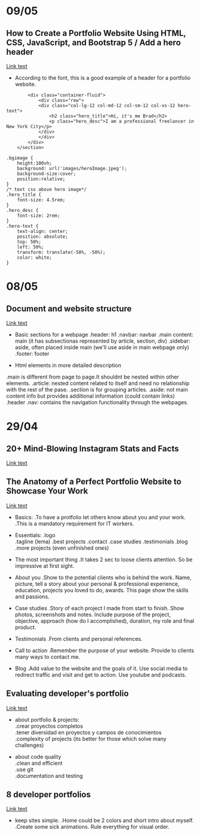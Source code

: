 # 09/05

## How to Create a Portfolio Website Using HTML, CSS, JavaScript, and Bootstrap 5 / Add a hero header
[Link text](https://www.freecodecamp.org/news/how-to-create-a-portfolio-website-using-html-css-javascript-and-bootstrap/)

- According to the font, this is a good example of a header for a portfolio website.

```<section class="bgimage" id="home">
        <div class="container-fluid">
            <div class="row">
            <div class="col-lg-12 col-md-12 col-sm-12 col-xs-12 hero-text">
                <h2 class="hero_title">Hi, it's me Brad</h2>
                <p class="hero_desc">I am a professional freelancer in New York City</p>
            </div>
            </div>
        </div>
    </section>
```

```/* hero background image */
.bgimage {
    height:100vh;
    background: url('images/heroImage.jpeg');
    background-size:cover;
    position:relative;
}
/* text css above hero image*/
.hero_title {
    font-size: 4.5rem;
}
.hero_desc {
    font-size: 2rem;
}
.hero-text {
    text-align: center;
    position: absolute;
    top: 50%;
    left: 50%;
    transform: translate(-50%, -50%);
    color: white;
}
```


# 08/05

## Document and website structure
[Link text](https://developer.mozilla.org/en-US/docs/Learn/HTML/Introduction_to_HTML/Document_and_website_structure)

- Basic sections for a webpage
.header: h1
.navbar: navbar 
.main content: main (it has subsectionas represented by article, section, div)
.sidebar: aside, often placed inside main (we'll use aside in main webpage only)
.footer: footer

- Html elements in more detailed description

.main is different from page to page.It shouldnt be nested within other elements.
.article: nested content related to itself and need no relationship with
the rest of the pase.
.section is for grouping articles.
.aside: not main content info but provides additional information (could contain links)
.header
.nav: contains the navigation functionality through the webpages.


# 29/04

## 20+ Mind-Blowing Instagram Stats and Facts
[Link text](https://kinsta.com/blog/instagram-stats/)

## The Anatomy of a Perfect Portfolio Website to Showcase Your Work
[Link text](https://kinsta.com/blog/portfolio-website/#:~:text=The%20basic%20formula%20of%20a,best%20work%2C%20and%20contact%20information.)

- Basics:
.To have a protfolio let others know about you and your work.  
.This is a mandatory requirement for IT workers.    
 
- Essentials:
.logo  
.tagline (lema)
.best projects
.contact 
.case studies
.testimonials
.blog
.more projects (even unfinished ones)

- The most important thing
.It takes 2 sec to loose clients attention. So be impressive at first sight.

- About you
.Show to the potential clients who is behind the work. Name, picture, tell a story about your personal & professional experience, education, projects you loved to do, awards. This page show the skills and passions.

- Case studies
.Story of each project I made from start to finish. Show photos, screenshots and notes. Include purpose of the project, objective, approach (how do I accomplished), duration, my role and final product.

- Testimonials
.From clients and personal references.

- Call to action
.Remember the purpose of your website. Provide to clients many ways to contact me.

- Blog
.Add value to the website and the goals of it. Use social media to redirect traffic and visit and get to action. Use youtube and podcasts.


## Evaluating developer's portfolio
[Link text](https://www.cronj.com/blog/evaluating-a-developers-portfolio-and-past-work-experience-a-comprehensive-guide/)


- about portfolio & projects:  
.crear proyectos completos  
.tener diversidad en proyectos y campos de conocimientos  
.complexity of projects (its better for those which solve many challenges)  

- about code quality  
.clean and efficient  
.use git   
.documentation and testing  


## 8 developer portfolios
[Link text](https://www.youtube.com/watch?v=At6XyItIHsE)

- keep sites simple.
.Home could be 2 colors and short intro about myself.
.Create some sick animations. Rule everything for visual order.
